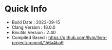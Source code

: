 # Quick Info
* Build Date : 2023-09-15
* Clang Version : 18.0.0
* Binutils Version : 2.40
* Compiled Based : https://github.com/llvm/llvm-project/commit/156a4ba9
